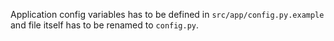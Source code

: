 Application config variables has to be defined in `src/app/config.py.example` and file itself has to be renamed to `config.py`.
